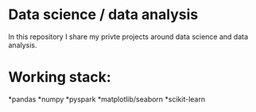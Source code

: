 # Data science / data analysis

In this repository I share my privte projects around data science and data analysis. 

# Working stack:
*pandas
*numpy
*pyspark
*matplotlib/seaborn
*scikit-learn
